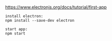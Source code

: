 https://www.electronjs.org/docs/tutorial/first-app

```
install electron:
npm install --save-dev electron

start app:
npm start
```